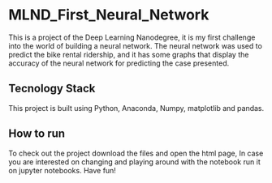 # MLND_First_Neural_Network

This is a project of the Deep Learning Nanodegree, it is my first challenge into the world of building a neural network. The neural network was used to predict the bike rental ridership, and it has some graphs that display the accuracy of the neural network for predicting the case presented.

## Tecnology Stack

This project is built using Python, Anaconda, Numpy, matplotlib and pandas.


## How to run
To check out the project download the files and open the html page, In case you are interested on changing and playing around with the notebook run it on jupyter notebooks. Have fun!
